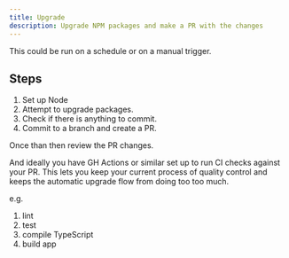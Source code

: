 ```yaml
---
title: Upgrade
description: Upgrade NPM packages and make a PR with the changes
---
```


This could be run on a schedule or on a manual trigger.

## Steps

1. Set up Node
1. Attempt to upgrade packages.
1. Check if there is anything to commit.
1. Commit to a branch and create a PR.

Once than then review the PR changes.

And ideally you have GH Actions or similar set up to run CI checks against your PR. This lets you keep your current process of quality control and keeps the automatic upgrade flow from doing too too much.

e.g.

1. lint
1. test
1. compile TypeScript
1. build app

